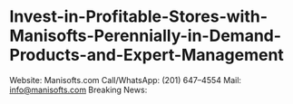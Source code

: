 # Invest-in-Profitable-Stores-with-Manisofts-Perennially-in-Demand-Products-and-Expert-Management
Website: Manisofts.com  Call/WhatsApp: (201) 647–4554  Mail: info@manisofts.com  Breaking News:
